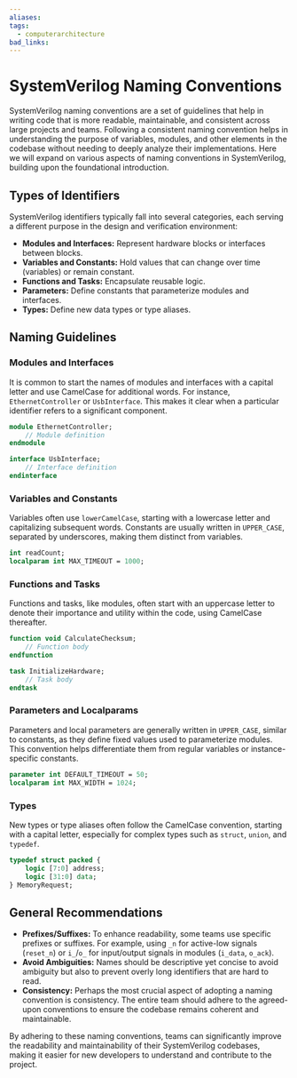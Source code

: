 ```yaml
---
aliases: 
tags:
  - computerarchitecture
bad_links:
---
```

# SystemVerilog Naming Conventions

SystemVerilog naming conventions are a set of guidelines that help in writing code that is more readable, maintainable, and consistent across large projects and teams. Following a consistent naming convention helps in understanding the purpose of variables, modules, and other elements in the codebase without needing to deeply analyze their implementations. Here we will expand on various aspects of naming conventions in SystemVerilog, building upon the foundational introduction.

## Types of Identifiers

SystemVerilog identifiers typically fall into several categories, each serving a different purpose in the design and verification environment:

- **Modules and Interfaces:** Represent hardware blocks or interfaces between blocks.
- **Variables and Constants:** Hold values that can change over time (variables) or remain constant.
- **Functions and Tasks:** Encapsulate reusable logic.
- **Parameters:** Define constants that parameterize modules and interfaces.
- **Types:** Define new data types or type aliases.

## Naming Guidelines

### Modules and Interfaces

It is common to start the names of modules and interfaces with a capital letter and use CamelCase for additional words. For instance, `EthernetController` or `UsbInterface`. This makes it clear when a particular identifier refers to a significant component.

```systemverilog
module EthernetController;
    // Module definition
endmodule

interface UsbInterface;
    // Interface definition
endinterface
```

### Variables and Constants

Variables often use `lowerCamelCase`, starting with a lowercase letter and capitalizing subsequent words. Constants are usually written in `UPPER_CASE`, separated by underscores, making them distinct from variables.

```systemverilog
int readCount;
localparam int MAX_TIMEOUT = 1000;
```

### Functions and Tasks

Functions and tasks, like modules, often start with an uppercase letter to denote their importance and utility within the code, using CamelCase thereafter.

```systemverilog
function void CalculateChecksum;
    // Function body
endfunction

task InitializeHardware;
    // Task body
endtask
```

### Parameters and Localparams

Parameters and local parameters are generally written in `UPPER_CASE`, similar to constants, as they define fixed values used to parameterize modules. This convention helps differentiate them from regular variables or instance-specific constants.

```systemverilog
parameter int DEFAULT_TIMEOUT = 50;
localparam int MAX_WIDTH = 1024;
```

### Types

New types or type aliases often follow the CamelCase convention, starting with a capital letter, especially for complex types such as `struct`, `union`, and `typedef`.

```systemverilog
typedef struct packed {
    logic [7:0] address;
    logic [31:0] data;
} MemoryRequest;
```

## General Recommendations

- **Prefixes/Suffixes:** To enhance readability, some teams use specific prefixes or suffixes. For example, using `_n` for active-low signals (`reset_n`) or `i_`/`o_` for input/output signals in modules (`i_data`, `o_ack`).
- **Avoid Ambiguities:** Names should be descriptive yet concise to avoid ambiguity but also to prevent overly long identifiers that are hard to read.
- **Consistency:** Perhaps the most crucial aspect of adopting a naming convention is consistency. The entire team should adhere to the agreed-upon conventions to ensure the codebase remains coherent and maintainable.

By adhering to these naming conventions, teams can significantly improve the readability and maintainability of their SystemVerilog codebases, making it easier for new developers to understand and contribute to the project.